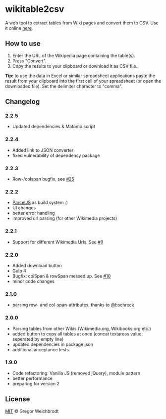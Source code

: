 # wikitable2csv
A web tool to extract tables from Wiki pages and convert them to CSV. Use it online [here](http://wikitable2csv.ggor.de/).

## How to use
1. Enter the URL of the Wikipedia page containing the table(s).
2. Press "Convert".
3. Copy the results to your clipboard or download it as CSV file.

**Tip:** to use the data in Excel or similar spreadsheet applications paste the result from your clipboard into the first cell of your spreadsheet (or open the downloaded file). Set the delimiter character to "comma".

## Changelog
### 2.2.5
- Updated dependencies & Matomo script
### 2.2.4
- Added link to JSON converter
- fixed vulnerability of dependency package
### 2.2.3
- Row-/colspan bugfix, see [#25](../../issues/25)
### 2.2.2
- [ParcelJS](https://parceljs.org) as build system :)
- UI changes
- better error handling
- improved url parsing (for other Wikimedia projects)
### 2.2.1
- Support for different Wikimedia Urls. See [#9](../../issues/9)
### 2.2.0
- Added download button
- Gulp 4
- Bugfix: colSpan & rowSpan messed up. See [#10](../../issues/10)
- minor code changes
### 2.1.0
- parsing row- and col-span-attributes, thanks to [@bschreck](https://github.com/bschreck)
### 2.0.0
- Parsing tables from other Wikis (Wikimedia.org, Wikibooks.org etc.)
- added button to copy all tables at once (concat textareas value, seperated by empty line)
- updated dependencies in package.json
- additional acceptance tests
### 1.9.0
- Code refactoring: Vanilla JS (removed jQuery), module pattern
- better performance
- preparing for version 2

## License
[MIT](https://github.com/gambolputty/wikitable2csv/blob/master/LICENSE) © Gregor Weichbrodt
